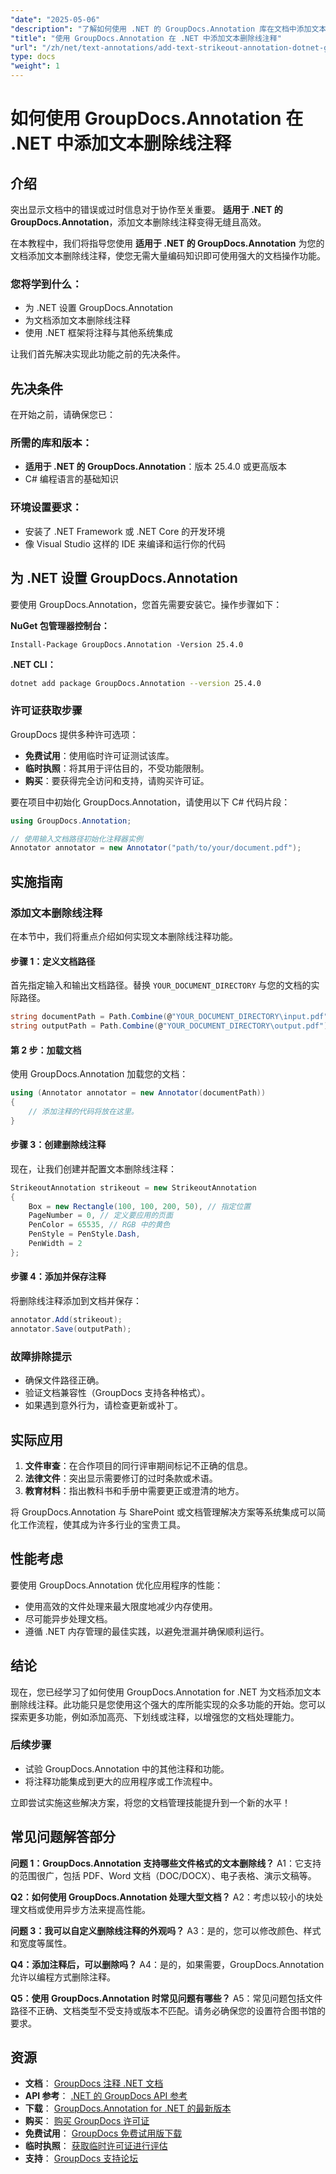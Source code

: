 ```yaml
---
"date": "2025-05-06"
"description": "了解如何使用 .NET 的 GroupDocs.Annotation 库在文档中添加文本删除线注释，从而增强文档审查和协作。"
"title": "使用 GroupDocs.Annotation 在 .NET 中添加文本删除线注释"
"url": "/zh/net/text-annotations/add-text-strikeout-annotation-dotnet-groupdocs/"
type: docs
"weight": 1
---
```


# 如何使用 GroupDocs.Annotation 在 .NET 中添加文本删除线注释

## 介绍

突出显示文档中的错误或过时信息对于协作至关重要。 **适用于 .NET 的 GroupDocs.Annotation**，添加文本删除线注释变得无缝且高效。

在本教程中，我们将指导您使用 **适用于 .NET 的 GroupDocs.Annotation** 为您的文档添加文本删除线注释，使您无需大量编码知识即可使用强大的文档操作功能。

### 您将学到什么：
- 为 .NET 设置 GroupDocs.Annotation
- 为文档添加文本删除线注释
- 使用 .NET 框架将注释与其他系统集成

让我们首先解决实现此功能之前的先决条件。

## 先决条件

在开始之前，请确保您已：

### 所需的库和版本：
- **适用于 .NET 的 GroupDocs.Annotation**：版本 25.4.0 或更高版本
- C# 编程语言的基础知识

### 环境设置要求：
- 安装了 .NET Framework 或 .NET Core 的开发环境
- 像 Visual Studio 这样的 IDE 来编译和运行你的代码

## 为 .NET 设置 GroupDocs.Annotation

要使用 GroupDocs.Annotation，您首先需要安装它。操作步骤如下：

**NuGet 包管理器控制台：**
```plaintext
Install-Package GroupDocs.Annotation -Version 25.4.0
```

**.NET CLI：**
```bash
dotnet add package GroupDocs.Annotation --version 25.4.0
```

### 许可证获取步骤

GroupDocs 提供多种许可选项：
- **免费试用**：使用临时许可证测试该库。
- **临时执照**：将其用于评估目的，不受功能限制。
- **购买**：要获得完全访问和支持，请购买许可证。

要在项目中初始化 GroupDocs.Annotation，请使用以下 C# 代码片段：

```csharp
using GroupDocs.Annotation;

// 使用输入文档路径初始化注释器实例
Annotator annotator = new Annotator("path/to/your/document.pdf");
```

## 实施指南

### 添加文本删除线注释

在本节中，我们将重点介绍如何实现文本删除线注释功能。

#### 步骤 1：定义文档路径

首先指定输入和输出文档路径。替换 `YOUR_DOCUMENT_DIRECTORY` 与您的文档的实际路径。

```csharp
string documentPath = Path.Combine(@"YOUR_DOCUMENT_DIRECTORY\input.pdf");
string outputPath = Path.Combine(@"YOUR_DOCUMENT_DIRECTORY\output.pdf");
```

#### 第 2 步：加载文档

使用 GroupDocs.Annotation 加载您的文档：

```csharp
using (Annotator annotator = new Annotator(documentPath))
{
    // 添加注释的代码将放在这里。
}
```

#### 步骤 3：创建删除线注释

现在，让我们创建并配置文本删除线注释：

```csharp
StrikeoutAnnotation strikeout = new StrikeoutAnnotation
{
    Box = new Rectangle(100, 100, 200, 50), // 指定位置
    PageNumber = 0, // 定义要应用的页面
    PenColor = 65535, // RGB 中的黄色
    PenStyle = PenStyle.Dash,
    PenWidth = 2
};
```

#### 步骤 4：添加并保存注释

将删除线注释添加到文档并保存：

```csharp
annotator.Add(strikeout);
annotator.Save(outputPath);
```

### 故障排除提示

- 确保文件路径正确。
- 验证文档兼容性（GroupDocs 支持各种格式）。
- 如果遇到意外行为，请检查更新或补丁。

## 实际应用

1. **文件审查**：在合作项目的同行评审期间标记不正确的信息。
2. **法律文件**：突出显示需要修订的过时条款或术语。
3. **教育材料**：指出教科书和手册中需要更正或澄清的地方。

将 GroupDocs.Annotation 与 SharePoint 或文档管理解决方案等系统集成可以简化工作流程，使其成为许多行业的宝贵工具。

## 性能考虑

要使用 GroupDocs.Annotation 优化应用程序的性能：
- 使用高效的文件处理来最大限度地减少内存使用。
- 尽可能异步处理文档。
- 遵循 .NET 内存管理的最佳实践，以避免泄漏并确保顺利运行。

## 结论

现在，您已经学习了如何使用 GroupDocs.Annotation for .NET 为文档添加文本删除线注释。此功能只是您使用这个强大的库所能实现的众多功能的开始。您可以探索更多功能，例如添加高亮、下划线或注释，以增强您的文档处理能力。

### 后续步骤
- 试验 GroupDocs.Annotation 中的其他注释和功能。
- 将注释功能集成到更大的应用程序或工作流程中。

立即尝试实施这些解决方案，将您的文档管理技能提升到一个新的水平！

## 常见问题解答部分

**问题 1：GroupDocs.Annotation 支持哪些文件格式的文本删除线？**
A1：它支持的范围很广，包括 PDF、Word 文档（DOC/DOCX）、电子表格、演示文稿等。

**Q2：如何使用 GroupDocs.Annotation 处理大型文档？**
A2：考虑以较小的块处理文档或使用异步方法来提高性能。

**问题 3：我可以自定义删除线注释的外观吗？**
A3：是的，您可以修改颜色、样式和宽度等属性。

**Q4：添加注释后，可以删除吗？**
A4：是的，如果需要，GroupDocs.Annotation 允许以编程方式删除注释。

**Q5：使用 GroupDocs.Annotation 时常见问题有哪些？**
A5：常见问题包括文件路径不正确、文档类型不受支持或版本不匹配。请务必确保您的设置符合图书馆的要求。

## 资源
- **文档**： [GroupDocs 注释 .NET 文档](https://docs.groupdocs.com/annotation/net/)
- **API 参考**： [.NET 的 GroupDocs API 参考](https://reference.groupdocs.com/annotation/net/)
- **下载**： [GroupDocs.Annotation for .NET 的最新版本](https://releases.groupdocs.com/annotation/net/)
- **购买**： [购买 GroupDocs 许可证](https://purchase.groupdocs.com/buy)
- **免费试用**： [GroupDocs 免费试用版下载](https://releases.groupdocs.com/annotation/net/)
- **临时执照**： [获取临时许可证进行评估](https://purchase.groupdocs.com/temporary-license/)
- **支持**： [GroupDocs 支持论坛](https://forum.groupdocs.com/c/annotation/)